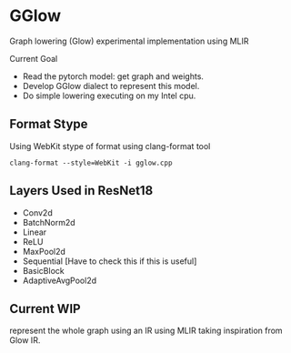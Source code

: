 # GGlow
Graph lowering (Glow) experimental implementation using MLIR

Current Goal
- Read the pytorch model: get graph and weights.
- Develop GGlow dialect to represent this model.
- Do simple lowering executing on my Intel cpu.

## Format Stype
Using WebKit stype of format using clang-format tool
```
clang-format --style=WebKit -i gglow.cpp
```

## Layers Used in ResNet18
- Conv2d
- BatchNorm2d
- Linear
- ReLU
- MaxPool2d
- Sequential [Have to check this if this is useful]
- BasicBlock
- AdaptiveAvgPool2d

## Current WIP
represent the whole graph using an IR using MLIR taking
inspiration from Glow IR.
